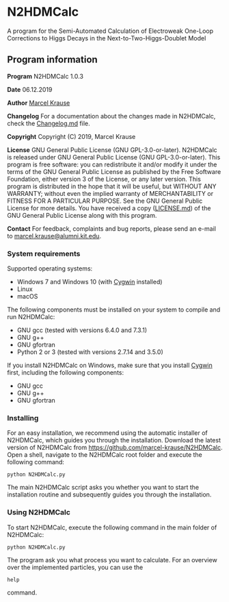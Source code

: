 # N2HDMCalc

A program for the Semi-Automated Calculation of Electroweak One-Loop Corrections to Higgs Decays in the Next-to-Two-Higgs-Doublet Model

## Program information

**Program** N2HDMCalc 1.0.3

**Date** 06.12.2019

**Author** [Marcel Krause](mailto:marcel.krause@alumni.kit.edu)

**Changelog** For a documentation about the changes made in N2HDMCalc, check the [Changelog.md](Changelog.md) file.

**Copyright** Copyright (C) 2019, Marcel Krause

**License** GNU General Public License (GNU GPL-3.0-or-later). N2HDMCalc is released under GNU General Public License (GNU GPL-3.0-or-later). This program is free software: you can redistribute it and/or modify it under the terms of the GNU General Public License as published by the Free Software Foundation, either version 3 of the License, or any later version. This program is distributed in the hope that it will be useful, but WITHOUT ANY WARRANTY; without even the implied warranty of MERCHANTABILITY or FITNESS FOR A PARTICULAR PURPOSE. See the GNU General Public License for more details. You have received a copy ([LICENSE.md](LICENSE.md)) of the GNU General Public License along with this program.

**Contact** For feedback, complaints and bug reports, please send an e-mail to <marcel.krause@alumni.kit.edu>.

### System requirements

Supported operating systems:
- Windows 7 and Windows 10 (with [Cygwin](https://www.cygwin.com/ "Cygwin") installed)
- Linux
- macOS

The following components must be installed on your system to compile and run N2HDMCalc:
- GNU gcc (tested with versions 6.4.0 and 7.3.1)
- GNU g++
- GNU gfortran
- Python 2 or 3 (tested with versions 2.7.14 and 3.5.0)

If you install N2HDMCalc on Windows, make sure that you install [Cygwin](https://www.cygwin.com/ "Cygwin") first, including the following components:
- GNU gcc
- GNU g++
- GNU gfortran

### Installing

For an easy installation, we recommend using the automatic installer of N2HDMCalc, which guides you through the installation. Download the latest version of N2HDMCalc from https://github.com/marcel-krause/N2HDMCalc. Open a shell, navigate to the N2HDMCalc root folder and execute the following command:
```
python N2HDMCalc.py
```
The main N2HDMCalc script asks you whether you want to start the installation routine and subsequently guides you through the installation.

### Using N2HDMCalc

To start N2HDMCalc, execute the following command in the main folder of N2HDMCalc:
```
python N2HDMCalc.py
```
The program ask you what process you want to calculate. For an overview over the implemented particles, you can use the
```
help
```
command. 
